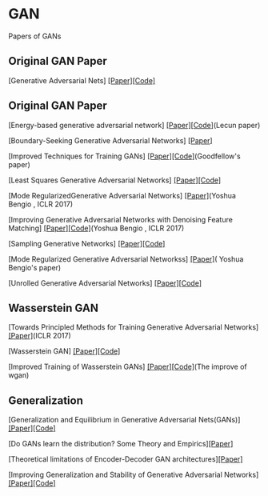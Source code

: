 # GAN
Papers of GANs

Original GAN Paper
--------------------------------------------
[Generative Adversarial Nets] [[Paper]](https://arxiv.org/abs/1406.2661)[[Code]](https://github.com/goodfeli/adversarial)

Original GAN Paper
--------------------------------------------

[Energy-based generative adversarial network] [[Paper]](https://arxiv.org/pdf/1609.03126v2.pdf)[[Code]](https://github.com/buriburisuri/ebgan)(Lecun paper)

[Boundary-Seeking Generative Adversarial Networks] [[Paper]](https://arxiv.org/abs/1702.08431)

[Improved Techniques for Training GANs] [[Paper]](https://arxiv.org/abs/1606.03498)[[Code]](https://github.com/openai/improved-gan)(Goodfellow's paper)

[Least Squares Generative Adversarial Networks] [[Paper]](https://arxiv.org/abs/1611.04076)[[Code]](https://github.com/pfnet-research/chainer-LSGAN)

[Mode RegularizedGenerative Adversarial Networks] [[Paper]](https://openreview.net/pdf?id=HJKkY35le)(Yoshua Bengio , ICLR 2017)

[Improving Generative Adversarial Networks with Denoising Feature Matching] [[Paper]](https://openreview.net/pdf?id=S1X7nhsxl)[[Code]](https://github.com/hvy/chainer-gan-denoising-feature-matching)(Yoshua Bengio , ICLR 2017)

[Sampling Generative Networks] [[Paper]](https://arxiv.org/abs/1609.04468)[[Code]](https://github.com/dribnet/plat)

[Mode Regularized Generative Adversarial Networkss] [[Paper]](https://arxiv.org/abs/1612.02136)( Yoshua Bengio's paper)

[Unrolled Generative Adversarial Networks] [[Paper]](https://arxiv.org/abs/1611.02163)[[Code]](https://github.com/poolio/unrolled_gan)

Wasserstein GAN
--------------------------------------------

[Towards Principled Methods for Training Generative Adversarial Networks] [[Paper]](http://openreview.net/forum?id=Hk4_qw5xe)(ICLR 2017)

[Wasserstein GAN] [[Paper]](https://arxiv.org/abs/1701.07875)[[Code]](https://github.com/martinarjovsky/WassersteinGAN)

[Improved Training of Wasserstein GANs] [[Paper]](https://arxiv.org/abs/1701.06264)[[Code]](https://arxiv.org/abs/1704.00028)(The improve of wgan)

Generalization
--------------------------------------------
[Generalization and Equilibrium in Generative Adversarial Nets(GANs)] [[Paper]](https://arxiv.org/pdf/1703.00573.pdf)[[Code]](https://github.com/PrincetonML/MIX-plus-GANs)

[Do GANs learn the distribution? Some Theory and Empirics][[Paper]](https://openreview.net/pdf?id=BJehNfW0-)

[Theoretical limitations of Encoder-Decoder GAN architectures][[Paper]](https://arxiv.org/pdf/1703.00573.pdf)

[Improving Generalization and Stability of Generative Adversarial Networks][[Paper]](https://arxiv.org/pdf/1902.03984.pdf)[[Code]](https://github.com/htt210/GeneralizationAndStabilityInGANs)
